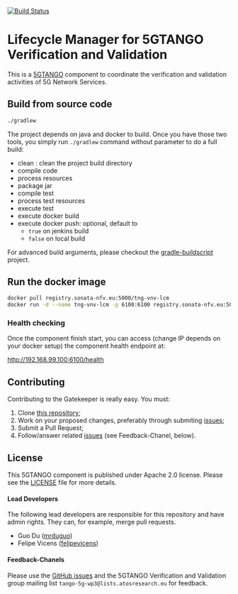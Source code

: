 [![Build Status](http://jenkins.sonata-nfv.eu/buildStatus/icon?job=tng-vnv-lcm/master)](https://jenkins.sonata-nfv.eu/job/tng-vnv-lcm)

# Lifecycle Manager for 5GTANGO Verification and Validation
This is a [5GTANGO](http://www.5gtango.eu) component to coordinate the verification and validation activities of 5G Network Services.


## Build from source code

```bash
./gradlew
```

The project depends on java and docker to build. Once you have those two tools, you simply run `./gradlew` command without parameter to do a full build:
* clean : clean the project build directory
* compile code
* process resources
* package jar
* compile test
* process test resources
* execute test
* execute docker build
* execute docker push: optional, default to
  * `true` on jenkins build
  * `false` on local build

For advanced build arguments, please checkout the [gradle-buildscript](https://github.com/mrduguo/gradle-buildscript) project.


## Run the docker image

```bash
docker pull registry.sonata-nfv.eu:5000/tng-vnv-lcm
docker run -d --name tng-vnv-lcm -p 6100:6100 registry.sonata-nfv.eu:5000/tng-vnv-lcm
```

### Health checking

Once the component finish start, you can access (change IP depends on your docker setup) the component health endpoint at:

http://192.168.99.100:6100/health


## Contributing
Contributing to the Gatekeeper is really easy. You must:

1. Clone [this repository](http://github.com/sonata-nfv/tng-vnv-lcm);
1. Work on your proposed changes, preferably through submiting [issues](https://github.com/sonata-nfv/tng-vnv-lcm/issues);
1. Submit a Pull Request;
1. Follow/answer related [issues](https://github.com/sonata-nfv/tng-vnv-lcm/issues) (see Feedback-Chanel, below).


## License

This 5GTANGO component is published under Apache 2.0 license. Please see the [LICENSE](LICENSE) file for more details.

#### Lead Developers

The following lead developers are responsible for this repository and have admin rights. They can, for example, merge pull requests.

* Guo Du ([mrduguo](https://github.com/mrduguo))
* Felipe Vicens ([felipevicens](https://github.com/felipevicens))

#### Feedback-Chanels

Please use the [GitHub issues](https://github.com/sonata-nfv/tng-vnv-lcm/issues) and the 5GTANGO Verification and Validation group mailing list `tango-5g-wp3@lists.atosresearch.eu` for feedback.
